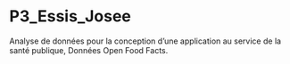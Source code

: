 # P3_Essis_Josee
Analyse de données pour la conception d’une application au service de la santé publique, Données Open Food Facts.
